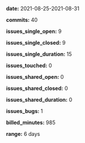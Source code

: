 **date:** 2021-08-25-2021-08-31

**commits:** 40

**issues_single_open:** 9

**issues_single_closed:** 9

**issues_single_duration:** 15

**issues_touched:** 0

**issues_shared_open:** 0

**issues_shared_closed:** 0

**issues_shared_duration:** 0

**issues_bugs:** 1

**billed_minutes:** 985

**range:** 6 days